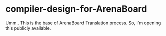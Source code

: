 # compiler-design-for-ArenaBoard
Umm.. This is the base of ArenaBoard Translation process. So, I'm opening this publicly available.
